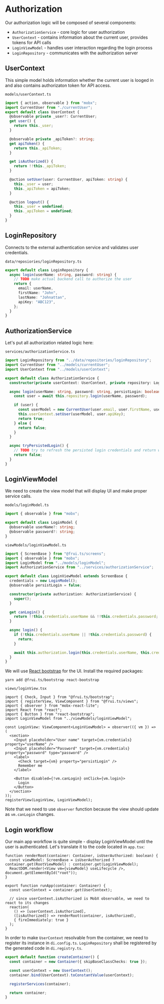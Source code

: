 # Authorization

Our authorization logic will be composed of several components:

- `AuthorizationService` - core logic for user authorization
- `UserContext` - contains information about the current user, provides tokens for API calls
- `LoginViewModel` - handles user interaction regarding the login process
- `LoginRepository` - communicates with the authorization server

## UserContext

This simple model holds information whether the current user is looged in and also contains authorizaton token for API access.

`models/userContext.ts`

```ts
import { action, observable } from "mobx";
import CurrentUser from "./currentUser";
export default class UserContext {
  @observable private _user?: CurrentUser;
  get user() {
    return this._user;
  }

  @observable private _apiToken?: string;
  get apiToken() {
    return this._apiToken;
  }

  get isAuthorized() {
    return !!this._apiToken;
  }

  @action setUser(user: CurrentUser, apiToken: string) {
    this._user = user;
    this._apiToken = apiToken;
  }

  @action logout() {
    this._user = undefined;
    this._apiToken = undefined;
  }
}
```

## LoginRepository

Connects to the external authentication service and validates user credentials.

`data/reposiories/loginRepository.ts`

```ts
export default class LoginRepository {
  async login(userName: string, password: string) {
    // TODO make actual backend call to authorize the user
    return {
      email: userName,
      firstName: "John",
      lastName: "Johnattan",
      apiKey: "ABC123",
    };
  }
}
```

## AuthorizationService

Let's put all authorization related logic here:

`services/authorizationService.ts`

```ts
import LoginRepository from "../data/repositories/loginRepository";
import CurrentUser from "../models/currentUser";
import UserContext from "../models/userContext";

export default class AuthorizationService {
  constructor(private userContext: UserContext, private repository: LoginRepository) {}

  async login(userName: string, password: string, persistLogin: boolean) {
    const user = await this.repository.login(userName, password);

    if (user) {
      const userModel = new CurrentUser(user.email, user.firstName, user.lastName);
      this.userContext.setUser(userModel, user.apiKey);
      return true;
    } else {
      return false;
    }
  }

  async tryPersistedLogin() {
    // TODO try to refresh the persisted login credentials and return whether the user is logged in
    return false;
  }
}
```

## LoginViewModel

We need to create the view model that will display UI and make proper service calls.

`models/loginModel.ts`

```ts
import { observable } from "mobx";

export default class LoginModel {
  @observable userName?: string;
  @observable password?: string;
}
```

`viewModels/loginViewModel.ts`

```ts
import { ScreenBase } from "@frui.ts/screens";
import { observable } from "mobx";
import LoginModel from "../models/loginModel";
import AuthorizationService from "../services/authorizationService";

export default class LoginViewModel extends ScreenBase {
  credentials = new LoginModel();
  @observable persistLogin = false;

  constructor(private authorization: AuthorizationService) {
    super();
  }

  get canLogin() {
    return !!this.credentials.userName && !!this.credentials.password;
  }

  async login() {
    if (!this.credentials.userName || !this.credentials.password) {
      return;
    }

    await this.authorization.login(this.credentials.userName, this.credentials.password, this.persistLogin);
  }
}
```

We will use [React bootstrap](https://react-bootstrap.github.io/) for the UI. Install the required packages:

    yarn add @frui.ts/bootstrap react-bootstrap

`views/loginView.tsx`

```tsx
import { Check, Input } from "@frui.ts/bootstrap";
import { registerView, ViewComponent } from "@frui.ts/views";
import { observer } from "mobx-react-lite";
import React from "react";
import { Button } from "react-bootstrap";
import LoginViewModel from "../viewModels/loginViewModel";

const LoginView: ViewComponent<LoginViewModel> = observer(({ vm }) => (
  <section>
    <Input placeholder="User name" target={vm.credentials} property="userName" />
    <Input placeholder="Password" target={vm.credentials} property="password" type="password" />
    <label>
      <Check target={vm} property="persistLogin" />
      Remember me
    </label>

    <Button disabled={!vm.canLogin} onClick={vm.login}>
      Login
    </Button>
  </section>
));
registerView(LoginView, LoginViewModel);
```

Note that we need to use `observer` function because the view should update as `vm.canLogin` changes.

## Login workflow

Our main app workflow is quite simple - display LoginViewModel until the user is authenticated. Let's translate it to the code located in `app.tsx`:

```tsx
function renderRoot(container: Container, isUserAuthorized: boolean) {
  const viewModel: ScreenBase = isUserAuthorized ? container.get(RootViewModel) : container.get(LoginViewModel);
  ReactDOM.render(<View vm={viewModel} useLifecycle />, document.getElementById("root"));
}

export function runApp(container: Container) {
  const userContext = container.get(UserContext);

  // since userContext.isAuthorized is MobX observable, we need to react to its changes
  reaction(
    () => [userContext.isAuthorized],
    ([isAuthorized]) => renderRoot(container, isAuthorized),
    { fireImmediately: true }
  );
}
```

In order to make `UserContext` resolvable from the container, we need to register its instance in `di.config.ts`. `LoginRepository` shall be registered by the generated code in `di.registry.ts`.

```ts
export default function createContainer() {
  const container = new Container({ skipBaseClassChecks: true });

  const userContext = new UserContext();
  container.bind(UserContext).toConstantValue(userContext);

  registerServices(container);

  return container;
}
```
